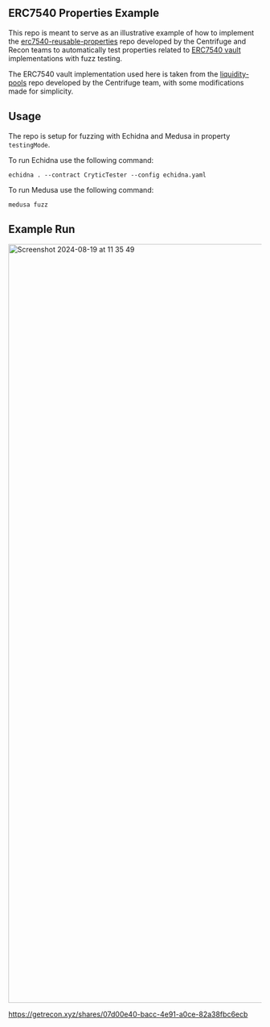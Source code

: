 ## ERC7540 Properties Example

This repo is meant to serve as an illustrative example of how to implement the [erc7540-reusable-properties](https://github.com/Recon-Fuzz/erc7540-reusable-properties/tree/main?tab=readme-ov-file) repo developed by the Centrifuge and Recon teams to automatically test properties related to [ERC7540 vault](https://eips.ethereum.org/EIPS/eip-7540) implementations with fuzz testing. 

The ERC7540 vault implementation used here is taken from the [liquidity-pools](https://github.com/centrifuge/liquidity-pools/tree/main) repo developed by the Centrifuge team, with some modifications made for simplicity.

## Usage

The repo is setup for fuzzing with Echidna and Medusa in property `testingMode`. 

To run Echidna use the following command:

```
echidna . --contract CryticTester --config echidna.yaml
```

To run Medusa use the following command:

```
medusa fuzz
```

## Example Run

<img width="1506" alt="Screenshot 2024-08-19 at 11 35 49" src="https://github.com/user-attachments/assets/79766b3d-2a49-4730-a5ff-df73bd586ef9">

https://getrecon.xyz/shares/07d00e40-bacc-4e91-a0ce-82a38fbc6ecb
